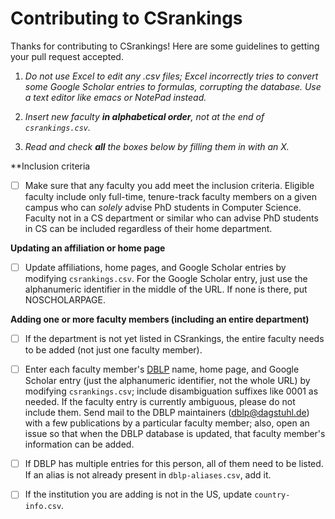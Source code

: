 # Contributing to CSrankings

Thanks for contributing to CSrankings! Here are some guidelines to getting your pull request accepted.

1. _Do not use Excel to edit any .csv files; Excel incorrectly tries to
convert some Google Scholar entries to formulas, corrupting the
database. Use a text editor like emacs or NotePad instead._

2. _Insert new faculty **in alphabetical order**, not at the end of `csrankings.csv`._

3. _Read and check **all** the boxes below by filling them in with an X._

**Inclusion criteria

- [ ] Make sure that any faculty you add meet the inclusion
criteria. Eligible faculty include only full-time, tenure-track
faculty members on a given campus who can *solely* advise PhD students in
Computer Science. Faculty not in a CS department or similar who can
advise PhD students in CS can be included regardless of their home
department.

**Updating an affiliation or home page**

- [ ] Update affiliations, home pages, and Google Scholar entries by modifying `csrankings.csv`. For the Google Scholar entry, just use the alphanumeric identifier in the middle of the URL. If none is there, put NOSCHOLARPAGE.

**Adding one or more faculty members (including an entire department)**

- [ ] If the department is not yet listed in CSrankings, the entire faculty needs to be added (not just one faculty member).

- [ ] Enter each faculty member's [DBLP](http://dblp.org) name, home page, and Google Scholar entry (just the alphanumeric identifier, not the whole URL) by modifying `csrankings.csv`; include disambiguation suffixes like 0001 as needed. If the faculty entry is currently ambiguous, please do not include them. Send mail to the DBLP maintainers (dblp@dagstuhl.de) with a few publications by a particular faculty member; also, open an issue so that when the DBLP database is updated, that faculty member's information can be added.

- [ ] If DBLP has multiple entries for this person, all of them need to be listed. If an alias is not already present in `dblp-aliases.csv`, add it.

- [ ] If the institution you are adding is not in the US,
update `country-info.csv`.


